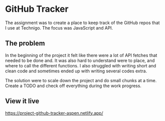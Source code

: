 # GitHub Tracker

The assignment was to create a place to keep track of the GitHub repos that I use at Technigo. The focus was JavaScript and API.

## The problem

In the beginning of the project it felt like there were a lot of API fetches that needed to be done and. It was also hard to understand were to place, and where to call the different functions. I also struggled with writing short and clean code and sometimes ended up with writing several codes extra.

The solution were to scale down the project and do small chunks at a time. Create a TODO and check off everything during the work progress.

## View it live

https://project-github-tracker-aspen.netlify.app/
